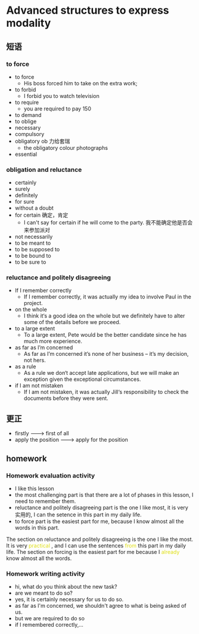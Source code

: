 # Advanced structures to express modality

## 短语

### to force

- to force
  - His boss forced him to take on the extra work;
- to forbid
  - I forbid you to watch television
- to require
  - you are required to pay 150
- to demand
- to oblige
- necessary
- compulsory
- obligatory ob 力给套瑞
  - the obligatory colour photographs
- essential

### obligation and reluctance

- certainly
- surely
- definitely
- for sure
- without a doubt
- for certain 确定，肯定
  - I can't say for certain if he will come to the party. 我不能确定他是否会来参加派对
- not necessarily
- to be meant to
- to be supposed to
- to be bound to
- to be sure to

### reluctance and politely disagreeing

- If I remember correctly
  - If I remember correctly, it was actually my idea to involve Paul in the project.
- on the whole
  - I think it‘s a good idea on the whole but we definitely have to alter some of the details before we proceed.
- to a large extent
  - To a large extent, Pete would be the better candidate since he has much more experience.
- as far as I’m concerned
  - As far as I’m concerned it’s none of her business – it’s my decision, not hers.
- as a rule
  - As a rule we don‘t accept late applications, but we will make an exception given the exceptional circumstances.
- if I am not mistaken
  - If I am not mistaken, it was actually Jill‘s responsibility to check the documents before they were sent.

## 更正

- firstly ---> first of all
- apply the position ---> apply for the position

## homework

### Homework evaluation activity

- I like this lesson
- the most challenging part is that there are a lot of phases in this lesson, I need to remember them.
- reluctance and politely disagreeing part is the one I like most, it is very 实用的, I can the setence in this part in my daily life.
- to force part is the easiest part for me, because I know almost all the words in this part.

The section on reluctance and politely disagreeing is the one I like the most. It is very <span style="color: #DFDF12">practical</span> , and I can use the sentences <span style="color: #DFDF12">from</span> this part in my daily life.
The section on forcing is the easiest part for me because I <span style="color: #DFDF12">already</span> know almost all the words.

### Homework writing activity

- hi, what do you think about the new task?
- are we meant to do so?
- yes, it is certainly necessary for us to do so.
- as far as I'm concerned, we shouldn't agree to what is being asked of us.
- but we are required to do so
- if I remembered correctly,...
